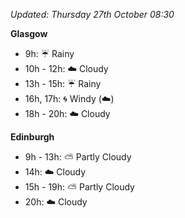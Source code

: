 *Updated: Thursday 27th October 08:30*

**Glasgow**

* 9h: :umbrella: Rainy
* 10h - 12h: :cloud: Cloudy
* 13h - 15h: :umbrella: Rainy
* 16h, 17h: :cyclone: Windy (:cloud:)
* 18h - 20h: :cloud: Cloudy

**Edinburgh**

* 9h - 13h: :partly_sunny: Partly Cloudy
* 14h: :cloud: Cloudy
* 15h - 19h: :partly_sunny: Partly Cloudy
* 20h: :cloud: Cloudy
